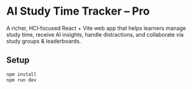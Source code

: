 # AI Study Time Tracker – Pro

A richer, HCI‑focused React + Vite web app that helps learners manage study time, receive AI insights, handle distractions, and collaborate via study groups & leaderboards.

## Setup
```bash
npm install
npm run dev
```

